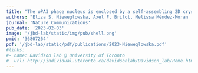 ```yaml
---
title: "The φPA3 phage nucleus is enclosed by a self-assembling 2D crystalline lattice" 
authors: "Eliza S. Nieweglowska, Axel F. Brilot, Melissa Méndez-Moran , **Claire Kokontis**, Minkyung Baek, Junrui Li, Yifan Cheng, David Baker, Joseph Bondy-Denomy & David A. Agard"
journal: 'Nature Communications'
pub_date: '2023-02-03'
image: '/jbd-lab/static/img/pub/shell.png'
pmid: '36807264'
pdf: '/jbd-lab/static/pdf/publications/2023-Nieweglowska.pdf'
#links:
#- name: Davidson lab @ University of Toronto
#  url: http://individual.utoronto.ca/davidsonlab/Davidson_lab/Home.html
---
```

